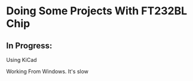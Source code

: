 # Doing Some Projects With FT232BL Chip



## In Progress:

Using KiCad



Working From Windows. It's slow
